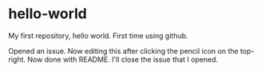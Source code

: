 # hello-world
My first repository, hello world.  First time using github.

Opened an issue.  Now editing this after clicking the pencil icon on the top-right.  Now done with README.  I'll close the issue that I opened.
